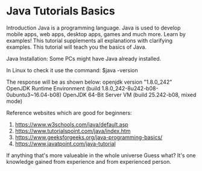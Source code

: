 # Java Tutorials Basics

Introduction
Java is a programming language.  Java is used to develop mobile apps, web apps, desktop apps, games and much more.
Learn by examples! This tutorial supplements all explanations with clarifying examples.
This tutorial will teach you the basics of Java.

Java Installation:
Some PCs might have Java already installed. 

In Linux to check it use the command:
$java -version

The response will be as shown below:
openjdk version "1.8.0_242"
OpenJDK Runtime Environment (build 1.8.0_242-8u242-b08-0ubuntu3~16.04-b08)
OpenJDK 64-Bit Server VM (build 25.242-b08, mixed mode)

Reference websites which are good for beginners:
1. https://www.w3schools.com/java/default.asp
2. https://www.tutorialspoint.com/java/index.htm
3. https://www.geeksforgeeks.org/java-programming-basics/
4. https://www.javatpoint.com/java-tutorial

If anything that's more valueable in the whole universe Guess what?
It's one knowledge gained from experience and from experienced person.



